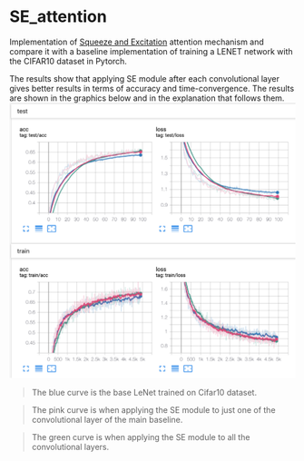# SE_attention
Implementation of [Squeeze and Excitation](http://openaccess.thecvf.com/content_cvpr_2018/papers/Hu_Squeeze-and-Excitation_Networks_CVPR_2018_paper.pdf) attention mechanism and compare it with a baseline implementation of training a LENET network with the CIFAR10 dataset in Pytorch.

The results show that applying SE module after each convolutional layer gives better results in terms of accuracy and time-convergence. The results are shown in the graphics below and in the explanation that follows them.
![alt text](results.png)


> The blue curve is the base LeNet trained on Cifar10 dataset.

> The pink curve is when applying the SE module to just one of the convolutional layer of the main baseline.

> The green curve is when applying the SE module to all the convolutional layers. 